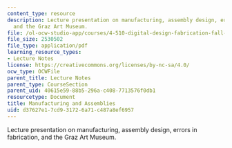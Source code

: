 ```yaml
---
content_type: resource
description: Lecture presentation on manufacturing, assembly design, errors in fabrication,
  and the Graz Art Museum.
file: /ol-ocw-studio-app/courses/4-510-digital-design-fabrication-fall-2008/d37627e17cd931726a71c487a8ef6957_lec4_1.pdf
file_size: 2530502
file_type: application/pdf
learning_resource_types:
- Lecture Notes
license: https://creativecommons.org/licenses/by-nc-sa/4.0/
ocw_type: OCWFile
parent_title: Lecture Notes
parent_type: CourseSection
parent_uid: 40615e59-88b5-296a-c408-7713576f0db1
resourcetype: Document
title: Manufacturing and Assemblies
uid: d37627e1-7cd9-3172-6a71-c487a8ef6957
---
```

Lecture presentation on manufacturing, assembly design, errors in fabrication, and the Graz Art Museum.